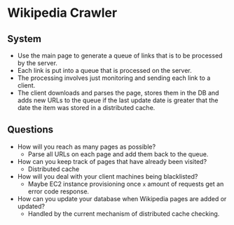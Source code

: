 # Wikipedia Crawler

## System
- Use the main page to generate a queue of links that is to be processed by the server.
- Each link is put into a queue that is processed on the server.
- The processing involves just monitoring and sending each link to a client.
- The client downloads and parses the page, stores them in the DB and adds new URLs to the queue if the last update date is greater that the date the item was stored in a distributed cache.

## Questions
- How will you reach as many pages as possible? 
  - Parse all URLs on each page and add them back to the queue.
- How can you keep track of pages that have already been visited?
  - Distributed cache
- How will you deal with your client machines being blacklisted?
  - Maybe EC2 instance provisioning once `x` amount of requests get an error code response.
- How can you update your database when Wikipedia pages are added or updated?
  - Handled by the current mechanism of distributed cache checking.
